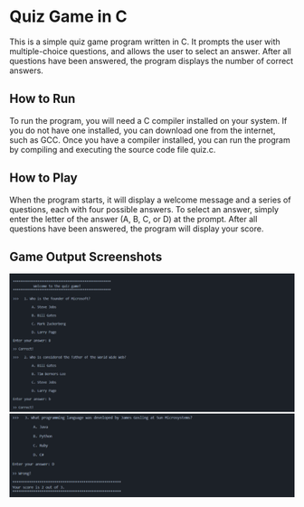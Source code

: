 # Quiz Game in C
This is a simple quiz game program written in C. It prompts the user with multiple-choice questions, and allows the user to select an answer. After all questions have been answered, the program displays the number of correct answers.

## How to Run
To run the program, you will need a C compiler installed on your system. If you do not have one installed, you can download one from the internet, such as GCC. Once you have a compiler installed, you can run the program by compiling and executing the source code file quiz.c.

## How to Play
When the program starts, it will display a welcome message and a series of questions, each with four possible answers. To select an answer, simply enter the letter of the answer (A, B, C, or D) at the prompt. After all questions have been answered, the program will display your score.

## Game Output Screenshots

![01.Jpg](01.jpg)
![02.Jpg](02.jpg)